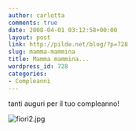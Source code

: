 ```yaml
---
author: carlotta
comments: true
date: 2008-04-01 03:12:58+00:00
layout: post
link: http://pilde.net/blog/?p=728
slug: mamma-mammina
title: Mamma mammina...
wordpress_id: 728
categories:
- Compleanni
---
```


tanti auguri per il tuo compleanno!

![fiori2.jpg](http://pilde.net/blog/wp-content/uploads/2008/03/fiori2.jpg)




